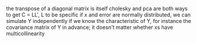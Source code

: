 the transpose of a diagonal matrix is itself
cholesky and pca are both ways to get C = LL', L to be specific
if x and error are normally distributed, we can simulate Y independently if we know the characteristic of Y, for instance the covariance matrix of Y in advance; it doesn't matter whether xs have multicollinearity
